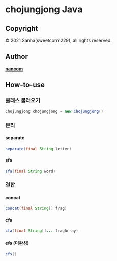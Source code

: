 # chojungjong Java

## Copyright
© 2021 Sanha(sweetcorn1229), all rights reserved.

## Author
[**nancom**](https://github.com/nancom20)

## How-to-use

### 클래스 불러오기
```Java
Chojungjong chojungjong = new Chojungjong()
```

### 분리

#### separate
```Java
separate(final String letter)
```

#### sfa
```Java
sfa(final String word)
```

### 결합

#### concat
```Java
concat(final String[] frag)
```

#### cfa
```Java
cfa(final String[]... fragArray)
```

#### <del>cfs</del> (미완성)
```Java
cfs()
```
